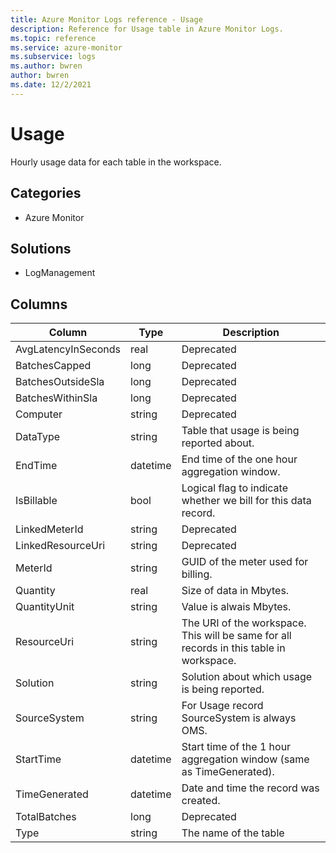 ```yaml
---
title: Azure Monitor Logs reference - Usage
description: Reference for Usage table in Azure Monitor Logs.
ms.topic: reference
ms.service: azure-monitor
ms.subservice: logs
ms.author: bwren
author: bwren
ms.date: 12/2/2021
---
```


# Usage

 Hourly usage data for each table in the workspace.

## Categories

- Azure Monitor
## Solutions

- LogManagement




## Columns

| Column | Type | Description |
| --- | --- | --- |
| AvgLatencyInSeconds | real | Deprecated |
| BatchesCapped | long | Deprecated |
| BatchesOutsideSla | long | Deprecated |
| BatchesWithinSla | long | Deprecated |
| Computer | string | Deprecated |
| DataType | string | Table that usage is being reported about. |
| EndTime | datetime | End time of the one hour aggregation window. |
| IsBillable | bool | Logical flag to indicate whether we bill for this data record. |
| LinkedMeterId | string | Deprecated |
| LinkedResourceUri | string | Deprecated |
| MeterId | string | GUID of the meter used for billing. |
| Quantity | real | Size of data in Mbytes. |
| QuantityUnit | string | Value is alwais Mbytes. |
| ResourceUri | string | The URI of the workspace. This will be same for all records in this table in workspace. |
| Solution | string | Solution about which usage is being reported. |
| SourceSystem | string | For Usage record SourceSystem is always OMS. |
| StartTime | datetime | Start time of the 1 hour aggregation window (same as TimeGenerated). |
| TimeGenerated | datetime | Date and time the record was created. |
| TotalBatches | long | Deprecated |
| Type | string | The name of the table |

